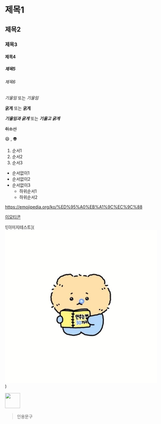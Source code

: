 # 제목1
## 제목2
### 제목3
#### 제목4
##### 제목5
###### 제목6

*기울임* 또는 _기울임_

**굵게** 또는 __굵게__

***기울임과 굵게*** 또는 ___기울고 굵게___

~~취소선~~

:smile: , :alien:

1. 순서1
2. 순서2
3. 순서3

+ 순서없이1
+ 순서없이2
+ 순서없이3
    + 하위순서1
    + 하위순서2

<https://emojipedia.org/ko/%ED%95%A0%EB%A1%9C%EC%9C%88>

[이모티콘](https://emojipedia.org/ko/%ED%95%A0%EB%A1%9C%EC%9C%88)

![이미지테스트](![alt text](image.png))

<img src="![alt text](image-2.png)" width="50" height="50">

> 인용문구
